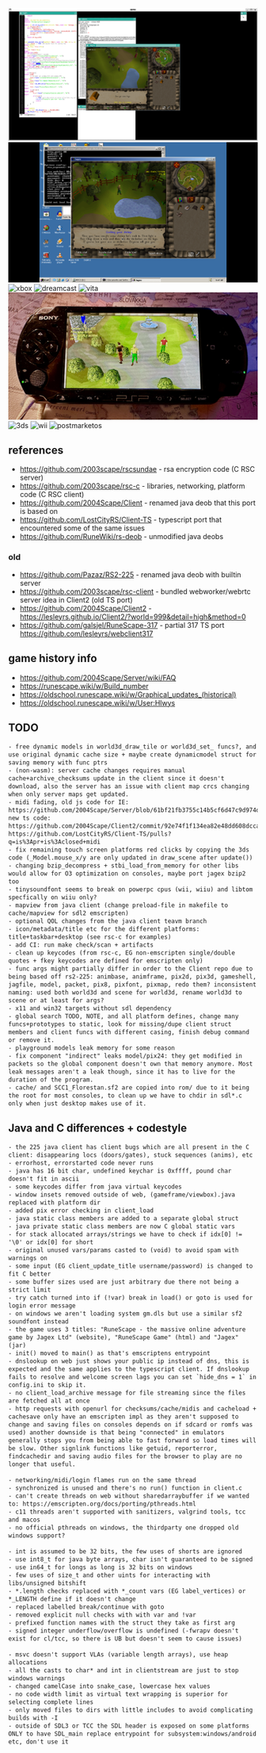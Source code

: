 ![freebsd](freebsd.png)
![win2k](win2k.png)
![xbox](xbox.png)
![dreamcast](dreamcast.png)
![vita](vita.png)
![psp](psp.jpg)
![3ds](3ds.png)
![wii](wii.png)
![postmarketos](postmarketos.png)

## references
* https://github.com/2003scape/rscsundae - rsa encryption code (C RSC server)
* https://github.com/2003scape/rsc-c - libraries, networking, platform code (C RSC client)
* https://github.com/2004Scape/Client - renamed java deob that this port is based on
* https://github.com/LostCityRS/Client-TS - typescript port that encountered some of the same issues
* https://github.com/RuneWiki/rs-deob - unmodified java deobs

### old
* https://github.com/Pazaz/RS2-225 - renamed java deob with builtin server
* https://github.com/2003scape/rsc-client - bundled webworker/webrtc server idea in Client2 (old TS port)
* https://github.com/2004Scape/Client2 - https://lesleyrs.github.io/Client2/?world=999&detail=high&method=0
* https://github.com/galsjel/RuneScape-317 - partial 317 TS port https://github.com/lesleyrs/webclient317

## game history info
* https://github.com/2004Scape/Server/wiki/FAQ
* https://runescape.wiki/w/Build_number
* https://oldschool.runescape.wiki/w/Graphical_updates_(historical)
* https://oldschool.runescape.wiki/w/User:Hlwys

## TODO
```
- free dynamic models in world3d_draw_tile or world3d_set_ funcs?, and use original dynamic cache size + maybe create dynamicmodel struct for saving memory with func ptrs
- (non-wasm): server cache changes requires manual cache+archive_checksums update in the client since it doesn't download, also the server has an issue with client map crcs changing when only server maps get updated.
- midi fading, old js code for IE: https://github.com/2004Scape/Server/blob/61bf21fb3755c14b5cf6d47c9d974dee5783beda/view/javaclient.ejs new ts code: https://github.com/2004Scape/Client2/commit/92e74f1f134ea82e48dd608dcca3422777a7a986 https://github.com/LostCityRS/Client-TS/pulls?q=is%3Apr+is%3Aclosed+midi
- fix remaining touch screen platforms red clicks by copying the 3ds code (_Model.mouse_x/y are only updated in draw_scene after update())
- changing bzip_decompress + stbi_load_from_memory for other libs would allow for O3 optimization on consoles, maybe port jagex bzip2 too
- tinysoundfont seems to break on powerpc cpus (wii, wiiu) and libtom specfically on wiiu only?
- mapview from java client (change preload-file in makefile to cache/mapview for sdl2 emscripten)
- optional QOL changes from the java client teavm branch
- icon/metadata/title etc for the different platforms: title+taskbar+desktop (see rsc-c for examples)
- add CI: run make check/scan + artifacts
- clean up keycodes (from rsc-c, EG non-emscripten single/double quotes + fkey keycodes are defined for emscripten only)
- func args might partially differ in order to the Client repo due to being based off rs2-225: animbase, animframe, pix2d, pix3d, gameshell, jagfile, model, packet, pix8, pixfont, pixmap, redo them? inconsistent naming: used both world3d and scene for world3d, rename world3d to scene or at least for args?
- x11 and win32 targets without sdl dependency
- global search TODO, NOTE, and all platform defines, change many funcs+prototypes to static, look for missing/dupe client struct members and client funcs with different casing, finish debug command or remove it.
- playground models leak memory for some reason
- fix component "indirect" leaks model/pix24: they get modified in packets so the global component doesn't own that memory anymore. Most leak messages aren't a leak though, since it has to live for the duration of the program.
- cache/ and SCC1_Florestan.sf2 are copied into rom/ due to it being the root for most consoles, to clean up we have to chdir in sdl*.c only when just desktop makes use of it.
```

## Java and C differences + codestyle
```
- the 225 java client has client bugs which are all present in the C client: disappearing locs (doors/gates), stuck sequences (anims), etc
- errorhost, errorstarted code never runs
- java has 16 bit char, undefined keychar is 0xffff, pound char doesn't fit in ascii
- some keycodes differ from java virtual keycodes
- window insets removed outside of web, (gameframe/viewbox).java replaced with platform dir
- added pix error checking in client_load
- java static class members are added to a separate global struct
- java private static class members are now C global static vars
- for stack allocated arrays/strings we have to check if idx[0] != '\0' or idx[0] for short
- original unused vars/params casted to (void) to avoid spam with warnings on
- some input (EG client_update_title username/password) is changed to fit C better
- some buffer sizes used are just arbitrary due there not being a strict limit
- try catch turned into if (!var) break in load() or goto is used for login error message
- on windows we aren't loading system gm.dls but use a similar sf2 soundfont instead
- the game uses 3 titles: "RuneScape - the massive online adventure game by Jagex Ltd" (website), "RuneScape Game" (html) and "Jagex" (jar)
- init() moved to main() as that's emscriptens entrypoint
- dnslookup on web just shows your public ip instead of dns, this is expected and the same applies to the typescript client. If dnslookup fails to resolve and welcome screen lags you can set `hide_dns = 1` in config.ini to skip it.
- no client_load_archive message for file streaming since the files are fetched all at once
- http requests with openurl for checksums/cache/midis and cacheload + cachesave only have an emscripten impl as they aren't supposed to change and saving files on consoles depends on if sdcard or romfs was used) another downside is that being "connected" in emulators generally stops you from being able to fast forward so load times will be slow. Other signlink functions like getuid, reporterror, findcachedir and saving audio files for the browser to play are no longer that useful.

- networking/midi/login flames run on the same thread
- synchronized is unused and there's no run() function in client.c
- can't create threads on web without sharedarraybuffer if we wanted to: https://emscripten.org/docs/porting/pthreads.html
- c11 threads aren't supported with sanitizers, valgrind tools, tcc and macos
- no official pthreads on windows, the thirdparty one dropped old windows support?

- int is assumed to be 32 bits, the few uses of shorts are ignored
- use int8_t for java byte arrays, char isn't guaranteed to be signed
- use in64_t for longs as long is 32 bits on windows
- few uses of size_t and other uints for interacting with libs/unsigned bitshift
- *.length checks replaced with *_count vars (EG label_vertices) or *_LENGTH define if it doesn't change
- replaced labelled break/continue with goto
- removed explicit null checks with with var and !var
- prefixed function names with the struct they take as first arg
- signed integer underflow/overflow is undefined (-fwrapv doesn't exist for cl/tcc, so there is UB but doesn't seem to cause issues)

- msvc doesn't support VLAs (variable length arrays), use heap allocations
- all the casts to char* and int in clientstream are just to stop windows warnings
- changed camelCase into snake_case, lowercase hex values
- no code width limit as virtual text wrapping is superior for selecting complete lines
- only moved files to dirs with little includes to avoid complicating builds with -I
- outside of SDL3 or TCC the SDL header is exposed on some platforms ONLY to have SDL_main replace entrypoint for subsystem:windows/android etc, don't use it
```

